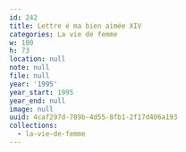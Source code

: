 ```yaml
---
id: 242
title: Lettre é ma bien aimée XIV
categories: La vie de femme
w: 100
h: 73
location: null
note: null
file: null
year: '1995'
year_start: 1995
year_end: null
image: null
uuid: 4caf297d-789b-4d55-8fb1-2f17d406a193
collections:
  - la-vie-de-femme
---
```


